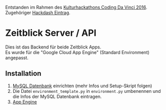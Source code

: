 Entstanden im Rahmen des [Kulturhackathons Coding Da Vinci 2016](https://codingdavinci.de/).    
Zugehöriger [Hackdash Eintrag](https://hackdash.org/projects/57dd6cb2d9284f016c047471).

# Zeitblick Server / API

Dies ist das Backend für beide Zeitblick Apps.  
Es wurde für die "Google Cloud App Engine" (Standard Environment) angepasst.

## Installation
1. [MySQL Datenbank](https://cloud.google.com/sql/docs) einrichten (mehr Infos und Setup-Skript folgen)
1. Die Datei `environment_template.py` in `environment.py` umbenennen und die Infos der MySQL Datenbank eintragen.
1. [App Engine](https://cloud.google.com/appengine/docs/python/)
